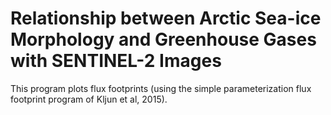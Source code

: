 # Relationship between Arctic Sea-ice Morphology and Greenhouse Gases with SENTINEL-2 Images
This program plots flux footprints (using the simple parameterization flux footprint program of Kljun et al, 2015). 

